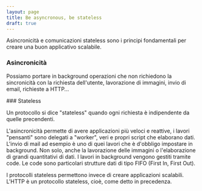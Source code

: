 ```yaml
---
layout: page
title: Be asyncronous, be stateless
draft: true
---
```

Asincronicità e comunicazioni stateless sono i principi fondamentali per creare una buon applicativo scalabile.

### Asincronicità

Possiamo portare in background operazioni che non richiedono la sincronicità con la richiesta dell'utente, lavorazione di immagini, invio di email, richieste a HTTP...

### Stateless

Un protocollo si dice "stateless" quando ogni richiesta è indipendente da quelle precendenti.

L'asincronicità permette di avere applicazioni più veloci e reattive, i lavori "pensanti" sono delegati a "worker", veri e propri script che elaborano dati. L'invio di mail ad esempio è uno di quei lavori che è d'obbligo impostare in background. Non solo, anche la lavorazione delle immagini o l'elaborazione di grandi quantitativi di dati.
I lavori in background vengono gestiti tramite code. Le code sono particolari strutture dati di tipo FIFO (First In, First Out).

I protocolli stateless permettono invece di creare applicazioni scalabili. L'HTTP è un protocollo stateless, cioè, come detto in precedenza. 
